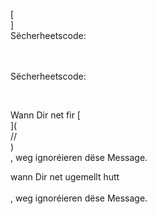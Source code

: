 [<br host>]<br action>Sëcherheetscode:<br code>

<br url><br action>Sëcherheetscode:

<br code>

Wann Dir net fir [<br host>](<br protocol>//<br host>)<br action>, weg ignoréieren dëse Message.

wann Dir net ugemellt hutt<br url><br action>, weg ignoréieren dëse Message.
